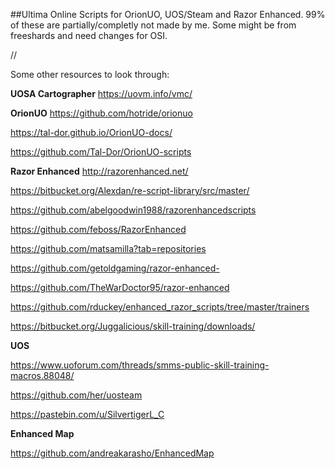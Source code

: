 ##Ultima Online Scripts for OrionUO, UOS/Steam and Razor Enhanced. 99% of these are partially/completly not made by me. Some might be from freeshards and need changes for OSI.

//

Some other resources to look through:


**UOSA Cartographer** https://uovm.info/vmc/

**OrionUO** https://github.com/hotride/orionuo

https://tal-dor.github.io/OrionUO-docs/

https://github.com/Tal-Dor/OrionUO-scripts

**Razor Enhanced** http://razorenhanced.net/

https://bitbucket.org/Alexdan/re-script-library/src/master/

https://github.com/abelgoodwin1988/razorenhancedscripts

https://github.com/feboss/RazorEnhanced

https://github.com/matsamilla?tab=repositories

https://github.com/getoldgaming/razor-enhanced-

https://github.com/TheWarDoctor95/razor-enhanced

https://github.com/rduckey/enhanced_razor_scripts/tree/master/trainers

https://bitbucket.org/Juggalicious/skill-training/downloads/

**UOS**

https://www.uoforum.com/threads/smms-public-skill-training-macros.88048/

https://github.com/her/uosteam

https://pastebin.com/u/SilvertigerL_C

**Enhanced Map**

https://github.com/andreakarasho/EnhancedMap
